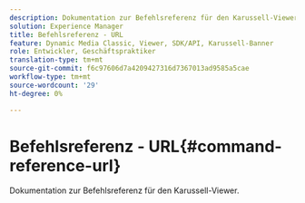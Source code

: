 ```yaml
---
description: Dokumentation zur Befehlsreferenz für den Karussell-Viewer.
solution: Experience Manager
title: Befehlsreferenz - URL
feature: Dynamic Media Classic, Viewer, SDK/API, Karussell-Banner
role: Entwickler, Geschäftspraktiker
translation-type: tm+mt
source-git-commit: f6c97606d7a4209427316d7367013ad9585a5cae
workflow-type: tm+mt
source-wordcount: '29'
ht-degree: 0%

---
```



# Befehlsreferenz - URL{#command-reference-url}

Dokumentation zur Befehlsreferenz für den Karussell-Viewer.

